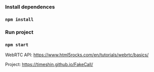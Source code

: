 ### Install dependences

### `npm install`

### Run project

### `npm start`

WebRTC API: https://www.html5rocks.com/en/tutorials/webrtc/basics/

Project: https://timeshin.github.io/FakeCall/
